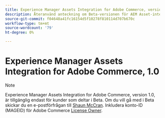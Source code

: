 ```yaml
---
title: Experience Manager Assets Integration for Adobe Commerce, version 1.0 av Beta
description: Återanvänd anteckning om Beta-versionen för AEM Asset-integrering för Commerce
source-git-commit: f04648a41fc16154d5f10278f810114d707b670c
workflow-type: tm+mt
source-wordcount: '79'
ht-degree: 0%

---
```


# Experience Manager Assets Integration for Adobe Commerce, 1.0

>[!NOTE]
>
>Experience Manager Assets Integration for Adobe Commerce, version 1.0, är tillgänglig endast för kunder som deltar i Beta. Om du vill gå med i Beta skickar du en e-postförfrågan till [Shaun McCran](mailto:mccran@adobe.com). Inkludera konto-ID (MAGEID) för Adobe Commerce [License Owner](https://experienceleague.adobe.com/en/docs/commerce-cloud-service/start/access-storefront).
